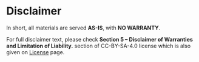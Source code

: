 # Disclaimer

In short, all materials are served **AS-IS**, with **NO WARRANTY**.

For full disclaimer text, please check **Section 5 – Disclaimer of Warranties and Limitation of Liability.** section of CC-BY-SA-4.0 license which is also given on [License](/misc/license) page.
